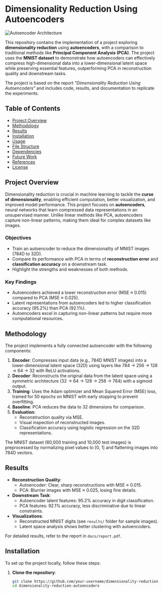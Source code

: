 # Dimensionality Reduction Using Autoencoders

![Autoencoder Architecture](media/autoencoder_diagram.png)

This repository contains the implementation of a project exploring **dimensionality reduction** using **autoencoders**, with a comparison to traditional methods like **Principal Component Analysis (PCA)**. The project uses the **MNIST dataset** to demonstrate how autoencoders can effectively compress high-dimensional data into a lower-dimensional latent space while preserving essential features, outperforming PCA in reconstruction quality and downstream tasks.

The project is based on the report *"Dimensionality Reduction Using Autoencoders"* and includes code, results, and documentation to replicate the experiments.

## Table of Contents

- [Project Overview](#project-overview)
- [Methodology](#methodology)
- [Results](#results)
- [Installation](#installation)
- [Usage](#usage)
- [File Structure](#file-structure)
- [Dependencies](#dependencies)
- [Future Work](#future-work)
- [References](#references)
- [License](#license)

## Project Overview

Dimensionality reduction is crucial in machine learning to tackle the **curse of dimensionality**, enabling efficient computation, better visualization, and improved model performance. This project focuses on **autoencoders**, neural networks that learn compressed data representations in an unsupervised manner. Unlike linear methods like PCA, autoencoders capture non-linear patterns, making them ideal for complex datasets like images.

### Objectives
- Train an autoencoder to reduce the dimensionality of MNIST images (784D to 32D).
- Compare its performance with PCA in terms of **reconstruction error** and **classification accuracy** on a downstream task.
- Highlight the strengths and weaknesses of both methods.

### Key Findings
- Autoencoders achieved a lower reconstruction error (MSE ≈ 0.015) compared to PCA (MSE ≈ 0.025).
- Latent representations from autoencoders led to higher classification accuracy (95.2%) than PCA (92.1%).
- Autoencoders excel in capturing non-linear patterns but require more computational resources.

## Methodology

The project implements a fully connected autoencoder with the following components:

1. **Encoder**: Compresses input data (e.g., 784D MNIST images) into a lower-dimensional latent space (32D) using layers like 784 → 256 → 128 → 64 → 32 with ReLU activations.
2. **Decoder**: Reconstructs the original data from the latent space using a symmetric architecture (32 → 64 → 128 → 256 → 784) with a sigmoid output.
3. **Training**: Uses the Adam optimizer and Mean Squared Error (MSE) loss, trained for 50 epochs on MNIST with early stopping to prevent overfitting.
4. **Baseline**: PCA reduces the data to 32 dimensions for comparison.
5. **Evaluation**:
   - Reconstruction quality via MSE.
   - Visual inspection of reconstructed images.
   - Classification accuracy using logistic regression on the 32D representations.

The MNIST dataset (60,000 training and 10,000 test images) is preprocessed by normalizing pixel values to [0, 1] and flattening images into 784D vectors.

## Results

- **Reconstruction Quality**:
  - Autoencoder: Clear, sharp reconstructions with MSE ≈ 0.015.
  - PCA: Blurrier images with MSE ≈ 0.025, losing fine details.
- **Downstream Task**:
  - Autoencoder latent features: 95.2% accuracy in digit classification.
  - PCA features: 92.1% accuracy, less discriminative due to linear constraints.
- **Visualizations**:
  - Reconstructed MNIST digits (see `results/` folder for sample images).
  - Latent space analysis shows better clustering with autoencoders.

For detailed results, refer to the report in `docs/report.pdf`.

## Installation

To set up the project locally, follow these steps:

1. **Clone the repository**:
   ```bash
   git clone https://github.com/your-username/dimensionality-reduction-autoencoders.git
   cd dimensionality-reduction-autoencoders
